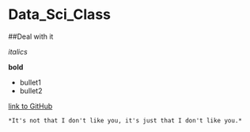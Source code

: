 # Data_Sci_Class

##Deal with it

*italics*

**bold**

* bullet1
* bullet2

[link to GitHub](https://github.com)

    *It's not that I don't like you, it's just that I don't like you.*
